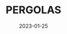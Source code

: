 ---
component: "service7_banner"
date: "2023-01-25"
title: PERGOLAS
text: "A MESSAGE TO BE DETERMINED"
textColor: white
featuredImage: ../../../images/service_banner.webp
---